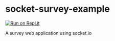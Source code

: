 # socket-survey-example

[![Run on Repl.it](https://repl.it/badge/github/codesandtags/socket-survey-example)](https://repl.it/github/codesandtags/socket-survey-example)

A survey web application using socket.io
